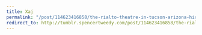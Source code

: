 ```yaml
---
title: Xaj
permalink: "/post/114623416858/the-rialto-theatre-in-tucson-arizona-hired-joe"
redirect_to: http://tumblr.spencertweedy.com/post/114623416858/the-rialto-theatre-in-tucson-arizona-hired-joe
---
```


